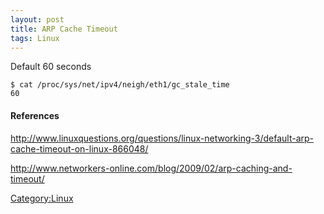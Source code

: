 ```yaml
---
layout: post 
title: ARP Cache Timeout
tags: Linux
---
```


Default 60 seconds

    $ cat /proc/sys/net/ipv4/neigh/eth1/gc_stale_time 
    60

#### References

<http://www.linuxquestions.org/questions/linux-networking-3/default-arp-cache-timeout-on-linux-866048/>

<http://www.networkers-online.com/blog/2009/02/arp-caching-and-timeout/>

[Category:Linux](Category:Linux "wikilink")
